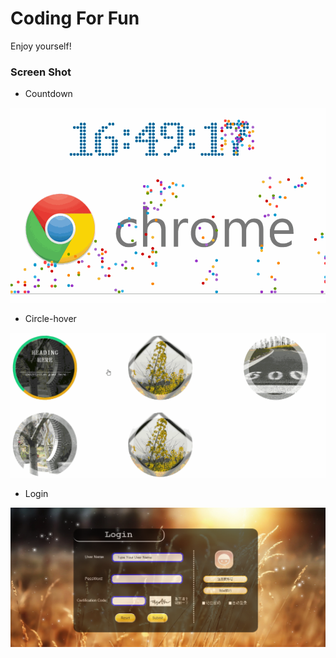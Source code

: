 # Coding For Fun

Enjoy yourself!

### Screen Shot

* Countdown

![countdown](https://github.com/AwesomeIcon/Coding/blob/master/CountDown/countdown.gif)

* Circle-hover

![circle-hover](https://github.com/AwesomeIcon/Coding/blob/master/Circle-hover/circle-hover.gif)

* Login

![login](https://github.com/AwesomeIcon/Coding/blob/master/Login/login.png)